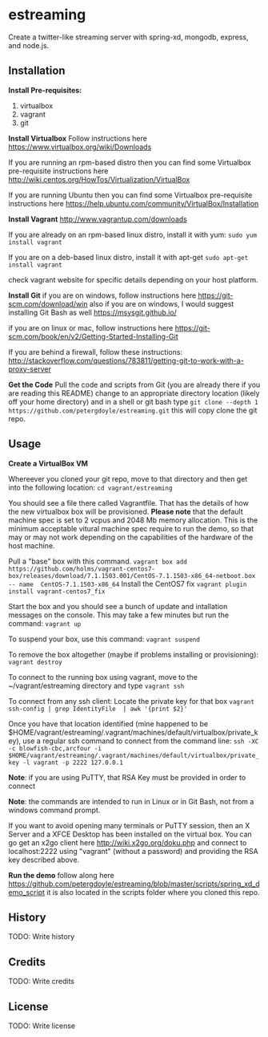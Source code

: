# estreaming
Create a twitter-like streaming server with spring-xd, mongodb, express, and node.js.

## Installation
**Install Pre-requisites:**

1. virtualbox
2. vagrant
3. git

**Install Virtualbox**
Follow instructions here https://www.virtualbox.org/wiki/Downloads

If you are running an rpm-based distro then you can find some Virtualbox pre-requisite instructions here http://wiki.centos.org/HowTos/Virtualization/VirtualBox

If you are running Ubuntu then you can find some Virtualbox pre-requisite instructions here https://help.ubuntu.com/community/VirtualBox/Installation


**Install Vagrant**
http://www.vagrantup.com/downloads

  If you are already on an rpm-based linux distro, install it with yum: ```sudo yum install vagrant```

  If you are on a deb-based linux distro, install it with apt-get ```sudo apt-get install vagrant```

  check vagrant website for specific details depending on your host platform.

**Install Git**
if you are on windows, follow instructions here https://git-scm.com/download/win
also if you are on windows, I would suggest installing Git Bash as well
https://msysgit.github.io/

if you are on linux or mac, follow instructions here
https://git-scm.com/book/en/v2/Getting-Started-Installing-Git

If you are behind a firewall, follow these instructions:
http://stackoverflow.com/questions/783811/getting-git-to-work-with-a-proxy-server


**Get the Code**
Pull the code and scripts from Git (you are already there if you are reading this README)
change to an appropriate directory location (likely off your home directory) and in a shell or git bash type
```git clone --depth 1  https://github.com/petergdoyle/estreaming.git```
this will copy clone the git repo.


## Usage

**Create a VirtualBox VM**

Whereever you cloned your git repo, move to that directory and then get into the following location:
```cd vagrant/estreaming```

You should see a file there called Vagrantfile. That has the details of how the new virtualbox box will be provisioned. **Please note** that the default machine spec is set to 2 vcpus and 2048 Mb memory allocation. This is the minimum acceptable vitural machine spec require to run the demo, so that may or may not work depending on the capabilities of the hardware of the host machine.

Pull a "base" box with this command. ```vagrant box add https://github.com/holms/vagrant-centos7-box/releases/download/7.1.1503.001/CentOS-7.1.1503-x86_64-netboot.box -- name  CentOS-7.1.1503-x86_64```
Install the CentOS7 fix
```vagrant plugin install vagrant-centos7_fix```

Start the box and you should see a bunch of update and intallation messages on the console. This may take a few minutes but run the command:
```vagrant up```

To suspend your box, use this command:
```vagrant suspend```

To remove the box altogether (maybe if problems installing or provisioning):
```vagrant destroy```

To connect to the running box using vagrant, move to the ~/vagrant/estreaming directory and type ```vagrant ssh```

To connect from any ssh client:
Locate the private key for that box
```vagrant ssh-config | grep IdentityFile  | awk '{print $2}'```

Once you have that location identified (mine happened to be $HOME/vagrant/estreaming/.vagrant/machines/default/virtualbox/private_key), use a regular ssh command to connect from the command line:
```ssh -XC -c blowfish-cbc,arcfour -i $HOME/vagrant/estreaming/.vagrant/machines/default/virtualbox/private_key -l vagrant -p 2222 127.0.0.1```

**Note**: if you are using PuTTY, that RSA Key must be provided in order to connect

**Note**: the commands are intended to run in Linux or in Git Bash, not from a windows command prompt.

If you want to avoid opening many terminals or PuTTY session, then an X Server and a XFCE Desktop has been installed on the virtual box. You can go get an x2go client here http://wiki.x2go.org/doku.php and connect to localhost:2222 using "vagrant" (without a password) and providing the RSA key described above.


**Run the demo**
follow along here https://github.com/petergdoyle/estreaming/blob/master/scripts/spring_xd_demo_script it is also located in the scripts folder where you cloned this repo.


## History

TODO: Write history

## Credits

TODO: Write credits

## License

TODO: Write license

